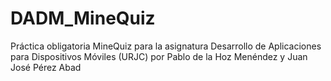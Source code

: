 # DADM_MineQuiz
 Práctica obligatoria MineQuiz para la asignatura Desarrollo de Aplicaciones para Dispositivos Móviles (URJC) por Pablo de la Hoz Menéndez y Juan José Pérez Abad
